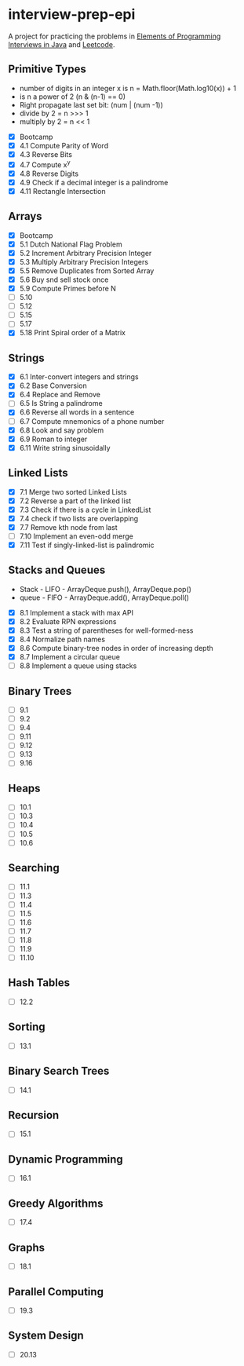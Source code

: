 # interview-prep-epi

A project for practicing the problems in [Elements of Programming Interviews in Java](https://www.amazon.com/Elements-Programming-Interviews-Java-Insiders/dp/1517671272/ref=sr_1_1?crid=2E8SG4OAW12A1&dchild=1&keywords=elements+of+programming+interviews+in+java&qid=1609812237&sprefix=elements+of+programming%2Caps%2C248&sr=8-1) and [Leetcode](https://www.leetcode.com/problems/).


## Primitive Types

* number of digits in an integer x is n = Math.floor(Math.log10(x)) + 1
* is n a power of 2 (n & (n-1) == 0)
* Right propagate last set bit:  (num | (num -1))
* divide by 2 = n >>> 1
* multiply by 2 = n << 1

- [x] Bootcamp
- [x] 4.1 Compute Parity of Word
- [x] 4.3 Reverse Bits
- [x] 4.7 Compute x<sup>y</sup>
- [x] 4.8 Reverse Digits
- [x] 4.9 Check if a decimal integer is a palindrome 
- [x] 4.11 Rectangle Intersection

## Arrays

- [x] Bootcamp
- [x] 5.1 Dutch National Flag Problem
- [x] 5.2 Increment Arbitrary Precision Integer
- [x] 5.3 Multiply Arbitrary Precision Integers
- [x] 5.5 Remove Duplicates from Sorted Array
- [x] 5.6 Buy snd sell stock once
- [x] 5.9 Compute Primes before N
- [ ] 5.10
- [ ] 5.12
- [ ] 5.15
- [ ] 5.17
- [x] 5.18 Print Spiral order of a Matrix

## Strings

- [x] 6.1 Inter-convert integers and strings
- [x] 6.2 Base Conversion
- [x] 6.4 Replace and Remove
- [ ] 6.5 Is String a palindrome
- [x] 6.6 Reverse all words in a sentence
- [ ] 6.7 Compute mnemonics of a phone number
- [x] 6.8 Look and say problem
- [x] 6.9 Roman to integer
- [x] 6.11 Write string sinusoidally

## Linked Lists

- [x] 7.1 Merge two sorted Linked Lists
- [x] 7.2 Reverse a part of the linked list
- [x] 7.3 Check if there is a cycle in LinkedList
- [x] 7.4 check if two lists are overlapping
- [x] 7.7 Remove kth node from last
- [ ] 7.10 Implement an even-odd merge
- [x] 7.11 Test if singly-linked-list is palindromic

## Stacks and Queues

* Stack - LIFO - ArrayDeque.push(), ArrayDeque.pop()
* queue - FIFO - ArrayDeque.add(), ArrayDeque.poll()

- [x] 8.1 Implement a stack with max API
- [x] 8.2 Evaluate RPN expressions
- [x] 8.3 Test a string of parentheses for well-formed-ness
- [x] 8.4 Normalize path names
- [x] 8.6 Compute binary-tree nodes in order of increasing depth
- [x] 8.7 Implement a circular queue
- [ ] 8.8 Implement a queue using stacks

## Binary Trees

- [ ] 9.1
- [ ] 9.2
- [ ] 9.4
- [ ] 9.11
- [ ] 9.12
- [ ] 9.13
- [ ] 9.16

## Heaps

- [ ] 10.1
- [ ] 10.3
- [ ] 10.4
- [ ] 10.5
- [ ] 10.6

## Searching

- [ ] 11.1
- [ ] 11.3
- [ ] 11.4
- [ ] 11.5
- [ ] 11.6
- [ ] 11.7
- [ ] 11.8
- [ ] 11.9
- [ ] 11.10

## Hash Tables

- [ ] 12.2

## Sorting

- [ ] 13.1

## Binary Search Trees

- [ ] 14.1

## Recursion

- [ ] 15.1

## Dynamic Programming

- [ ] 16.1

## Greedy Algorithms

- [ ] 17.4

## Graphs

- [ ] 18.1

## Parallel Computing

- [ ] 19.3

## System Design

- [ ] 20.13
